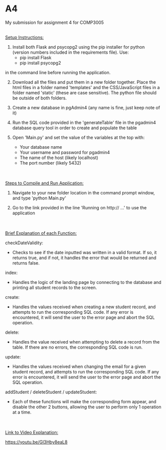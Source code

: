 # A4
My submission for assignment 4 for COMP3005
<br /><br />

<ins>Setup Instructions:</ins>
1. Install both Flask and psycopg2 using the pip installer for python (version numbers included in the requirements file). Use:
	- pip install Flask
	- pip install psycopg2

in the command line before running the application.

2. Download all the files and put them in a new folder together. Place the html files in a folder named 'templates' and the CSS/JavaScript files in a folder named 'static' (these are case sensitive). The python file should be outside of both folders.

3. Create a new database in pgAdmin4 (any name is fine, just keep note of it)

4. Run the SQL code provided in the 'generateTable' file in the pgadmin4 database query tool in order to create and populate the table
   
5. Open 'Main.py' and set the value of the variables at the top with:
	- Your database name
	- Your username and password for pgadmin4
	- The name of the host (likely localhost)
	- The port number (likely 5432)


<br /><br />
<ins>Steps to Compile and Run Application:</ins>
1. Navigate to your new folder location in the command prompt window, and type 'python Main.py'

2. Go to the link provided in the line 'Running on http:// ...' to use the application


<br /><br />
<ins>Brief Explanation of each Function:</ins>

checkDateValidity:
- Checks to see if the date inputted was written in a valid format. If so, it returns true, and if not, it handles the error that would be returned and returns false.

index:
- Handles the logic of the landing page by connecting to the database and printing all student records to the screen.

create:
- Handles the values received when creating a new student record, and attempts to run the corresponding SQL code. If any error is encountered, it will send the user to the error page and abort the SQL operation.

delete:
- Handles the value received when attempting to delete a record from the table. If there are no errors, the corresponding SQL code is run.

update:
- Handles the values received when changing the email for a given student record, and attempts to run the corresponding SQL code. If any error is encountered, it will send the user to the error page and abort the SQL operation.

addStudent / deleteStudent / updateStudent:
- Each of these functions will make the corresponding form appear, and disable the other 2 buttons, allowing the user to perform only 1 operation at a time.


<br /><br />
<ins>Link to Video Explanation:</ins>

https://youtu.be/Gl3Hby8eaL8
